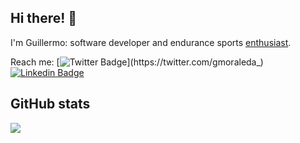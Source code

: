 ## Hi there! 👋
I'm Guillermo: software developer and endurance sports <a href="https://www.strava.com/athletes/1661949" target="_blank">enthusiast</a>.

Reach me: [![Twitter Badge](https://img.shields.io/badge/-Twitter-1ca0f1?style=flat-square&labelColor=1ca0f1&logo=twitter&logoColor=white&link=https://twitter.com/gmoraleda_)](https://twitter.com/gmoraleda_) [![Linkedin Badge](https://img.shields.io/badge/-LinkedIn-blue?style=flat-square&logo=Linkedin&logoColor=white&link=https://www.linkedin.com/in/gmoraleda/)](https://www.linkedin.com/in/gmoraleda)

## GitHub stats

<img src="https://github-readme-stats.vercel.app/api?username=gmoraleda&show_icons=true">
